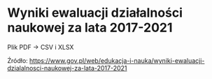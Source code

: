 # Wyniki ewaluacji działalności naukowej za lata 2017-2021


Plik PDF -> CSV i XLSX

Źródło: https://www.gov.pl/web/edukacja-i-nauka/wyniki-ewaluacji-dzialalnosci-naukowej-za-lata-2017-2021
